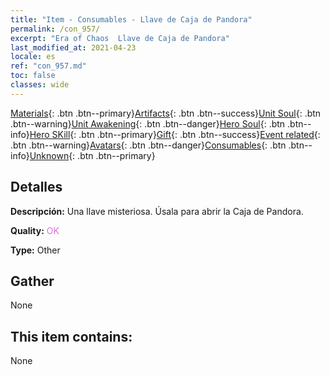 ```yaml
---
title: "Item - Consumables - Llave de Caja de Pandora"
permalink: /con_957/
excerpt: "Era of Chaos  Llave de Caja de Pandora"
last_modified_at: 2021-04-23
locale: es
ref: "con_957.md"
toc: false
classes: wide
---
```

 [Materials](/ItemsES/){: .btn .btn--primary}[Artifacts](/ItemsES/Artifacts/){: .btn .btn--success}[Unit Soul](/ItemsES/UnitSoul/){: .btn .btn--warning}[Unit Awakening](/ItemsES/UnitAwakening/){: .btn .btn--danger}[Hero Soul](/ItemsES/HeroSoul/){: .btn .btn--info}[Hero SKill](/ItemsES/HeroSkill/){: .btn .btn--primary}[Gift](/ItemsES/Gift/){: .btn .btn--success}[Event related](/ItemsES/Events/){: .btn .btn--warning}[Avatars](/ItemsES/Avatars/){: .btn .btn--danger}[Consumables](/ItemsES/Consumables/){: .btn .btn--info}[Unknown](/ItemsES/Unknown/){: .btn .btn--primary}

## Detalles
 **Descripción:** Una llave misteriosa. Úsala para abrir la Caja de Pandora.

 **Quality:** <span style="color: #DA70D6">OK</span>

 **Type:** Other

## Gather

  None

## This item contains:

  None

